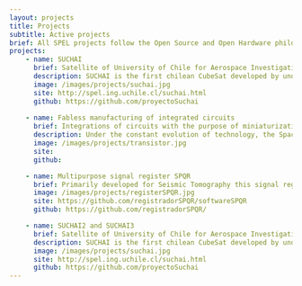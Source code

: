 ```yaml
---
layout: projects
title: Projects
subtitle: Active projects
brief: All SPEL projects follow the Open Source and Open Hardware philosophy
projects:
    - name: SUCHAI
      brief: Satellite of University of Chile for Aerospace Investigation
      description: SUCHAI is the first chilean CubeSat developed by undergraduate students, engineers and professors of the Electrical Engineering, Physics and Mechanical Engineering Departments of the Faculty of Physical and Mathematical Sciences (FCFM) at Universidad de Chile. The main goal is to learn the whole chain process designing, building/integrating, launching and operating a picosatellite.
      image: /images/projects/suchai.jpg
      site: http://spel.ing.uchile.cl/suchai.html
      github: https://github.com/proyectoSuchai
       
    - name: Fabless manufacturing of integrated circuits
      brief: Integrations of circuits with the purpose of miniaturization of circuits for sensors used in several areas such as communications, biomedical, geophysics or astronomical instrumentation.  
      description: Under the constant evolution of technology, the Space and Planetary Exploration Laboratory created a project with the point designing and implementing integrated circuits (IC), both analog and digital, to be used in different areas and for different purposes such as geophysics, biomedical, astronomical instrumentation, telecommunications, etc. Making use of "fabless manufacturing" philosophy, free software and the MOSIS educational program, we have manage to design small integrated amplifiers, the basic unit of any analog circuit such as ADC or DAC, and it is expected that in the near future that mixed signal circuit or fully digital, always with the assistance, cooperation and enthusiasm of colleagues and researchers from the Universidad Católica de Chile.
      image: /images/projects/transistor.jpg
      site: 
      github:  

    - name: Multipurpose signal register SPQR
      brief: Primarily developed for Seismic Tomography this signal register (in development stage) is capable of digitalize, synchronize (accurately to GPS time) and save to disk signal samples from different sources. Currently there are two ADC developed, one for three-axis geophones, and other for a type-K thermocouple.
      image: /images/projects/registerSPQR.jpg
      site: https://github.com/registradorSPQR/softwareSPQR
      github: https://github.com/registradorSPQR/

    - name: SUCHAI2 and SUCHAI3
      brief: Satellite of University of Chile for Aerospace Investigation
      description: SUCHAI is the first chilean CubeSat developed by undergraduate students, engineers and professors of the Electrical Engineering, Physics and Mechanical Engineering Departments of the Faculty of Physical and Mathematical Sciences (FCFM) at Universidad de Chile. The main goal is to learn the whole chain process designing, building/integrating, launching and operating a picosatellite.
      image: /images/projects/suchai.jpg
      site: http://spel.ing.uchile.cl/suchai.html
      github: https://github.com/proyectoSuchai      
---
```

